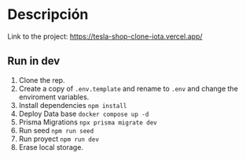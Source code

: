 # Descripción

Link to the project:
https://tesla-shop-clone-iota.vercel.app/



## Run in dev


1. Clone the rep.
2. Create a copy of ```.env.template``` and rename to ```.env``` and change the enviroment variables.
3. Install dependencies ```npm install```
4. Deploy Data base ```docker compose up -d```
5. Prisma Migrations ```npx prisma migrate dev```
6. Run seed ```npm run seed```
7. Run proyect ```npm run dev```
8. Erase local storage.

